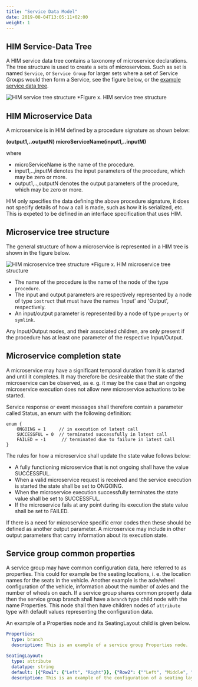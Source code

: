 ```yaml
---
title: "Service Data Model"
date: 2019-08-04T13:05:11+02:00
weight: 1
---
```


## HIM Service-Data Tree
A HIM service data tree contains a taxonomy of microservice declarations.
The tree structure is used to create a sets of microservices.
Such as set is named `Service`, or `Service Group` for larger sets where a set of Service Groups would then form a Service,
see the figure below, or the [example service data tree](https://github.com/COVESA/hierarchical_information_model/blob/master/examples/HIM_Service_example.v1.0.0.yaml).

![HIM service tree structure](/hierarchical_information_model/images/service_tree_structure.png?width=50pc)
*Figure x. HIM service tree structure

## HIM Microservice Data
A microservice is in HIM defined by a procedure signature as shown below:

**(output1,..outputN) microServiceName(input1,..inputM)**

where
- microServiceName is the name of the procedure.
- input1,..,inputM denotes the input parameters of the procedure, which may be zero or more.
- output1,..,outputN denotes the output parameters of the procedure, which may be zero or more.

HIM only specifies the data defining the above procedure signature, it does not specify details of how a call is made, such as how it is serialized, etc.
This is expeted to be defined in an interface specification that uses HIM.

## Microservice tree structure

The general structure of how a microservice is represented in a HIM tree is shown in the figure below.

![HIM microservice tree structure](/hierarchical_information_model/images/microservice_tree_structure.png?width=50pc)
*Figure x. HIM microservice tree structure

- The name of the procedure is the name of the node of the type `procedure`.
- The input and output parameters are respectively represented by a  node of type `iostruct` that must have the names 'Input' and 'Output', respectively.
- An input/output parameter is represented by a node of type `property` or `symlink`.

Any Input/Output nodes, and their associated children, are only present if the procedure has at least one parameter of the respective Input/Output.

## Microservice completion state

A microservice may have a significant temporal duration from it is started and until it completes.
It may therefore be desireable that the state of the microservice can be observed,
as e. g. it may be the case that an ongoing microservice execution does not allow new microservice actuations to be started.

Service response or event messages shall therefore contain a parameter called Status, an enum with the following definition:
```
enum {
	ONGOING = 1     // in execution of latest call
	SUCCESSFUL = 0  // terminated successfully in latest call
	FAILED = -1      // terminated due to failure in latest call
}
```

The rules for how a microservice shall update the state value follows below:

- A fully functioning microservice that is not ongoing shall have the value SUCCESSFUL.
- When a valid microservice request is received and the service execution is started the state shall be set to ONGOING.
- When the microservice execution successfully terminates the state value shall be set to SUCCESSFUL.
- If the microservice fails at any point during its execution the state value shall be set to FAILED.

If there is a need for microservice specific error codes then these should be defined as another output parameter.
A microservice may include in other output parameters that carry information about its execution state.

## Service group common properties
A service group may have common configuration data, here referred to as properties.
This could for example be the seating locations, i. e. the location names for the seats in the vehicle.
Another example is the axle/wheel configuration of the vehicle, information about the number of axles and the number of wheels on each.
If a service group shares common property data then the service group branch shall have a `branch` type child node with the name Properties.
This node shall then have children nodes of `attribute` type with default values representing the configuration data.

An example of a Properties node and its SeatingLayout child is given below.
```YAML
Properties:
  type: branch
  description: This is an example of a service group Properties node.
```

```YAML
SeatingLayout:
  type: attribute
  datatype: string
  default: [{"Row1": {"Left", "Right"}}, {"Row2": {""Left", "Middle", "Right""}}]
  description: This is an example of the configuration of a seating layout.
```


